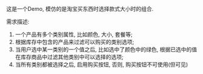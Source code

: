这是一个Demo, 模仿的是淘宝买东西时选择款式大小时的组合.

需求描述:

1. 一个产品有多个类别属性, 比如颜色, 大小, 套餐等;
2. 根据库存中包含的产品来过滤可以购买的类别选项;
3. 当用户选中某一类别的一个值之后, 比如选中了颜色中的绿色, 根据已选中的值在库存商品中过滤其他类别中可以选择的选项;
4. 当所有类别都被选择之后, 启用购买按钮, 否则, 购买按钮不可使用(但可见)

